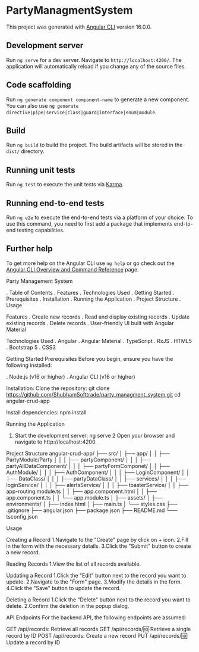 # PartyManagmentSystem

This project was generated with [Angular CLI](https://github.com/angular/angular-cli) version 16.0.0.

## Development server

Run `ng serve` for a dev server. Navigate to `http://localhost:4200/`. The application will automatically reload if you change any of the source files.

## Code scaffolding

Run `ng generate component component-name` to generate a new component. You can also use `ng generate directive|pipe|service|class|guard|interface|enum|module`.

## Build

Run `ng build` to build the project. The build artifacts will be stored in the `dist/` directory.

## Running unit tests

Run `ng test` to execute the unit tests via [Karma](https://karma-runner.github.io).

## Running end-to-end tests

Run `ng e2e` to execute the end-to-end tests via a platform of your choice. To use this command, you need to first add a package that implements end-to-end testing capabilities.

## Further help

To get more help on the Angular CLI use `ng help` or go check out the [Angular CLI Overview and Command Reference](https://angular.io/cli) page.


Party Management System

. Table of Contents
. Features
. Technologies Used
. Getting Started
. Prerequisites
. Installation
. Running the Application
. Project Structure
. Usage

Features
. Create new records
. Read and display existing records
. Update existing records
. Delete records
. User-friendly UI built with Angular Material

Technologies Used
. Angular
. Angular Material
. TypeScript
. RxJS
. HTML5
. Bootstrap 5
. CSS3

Getting Started
Prerequisites
Before you begin, ensure you have the following installed:

. Node.js (v16 or higher)
. Angular CLI (v16 or higher)


Installation:
Clone the repository:
git clone https://github.com/ShubhamSofttrade/party_managment_system.git
cd angular-crud-app

Install dependencies:
npm install

Running the Application
1. Start the development server:
   ng serve
2 Open your browser and navigate to http://localhost:4200.


Project Structure
angular-crud-app/
├── src/
│   ├── app/
│   │   ├── PartyModule/Party
│   │   │   ├── partyComponent/
│   │   │   ├── partyAllDataComponent/
│   │   │   ├── partyFormComponet/
│   │   ├── AuthModule/
│   │   │   ├── AuthComponent/
│   │   │   ├── LoginComponent/
│   │   ├── DataClass/
│   │   │   ├── partyDataClass/
│   │   ├── services/
│   │   │   ├── loginService/
│   │   │   ├── alertsService/
│   │   │   ├── toasterService/
│   │   ├── app-routing.module.ts
│   │   ├── app.component.html
│   │   ├── app.component.ts
│   │   └── app.module.ts
│   ├── assets/
│   ├── environments/
│   ├── index.html
│   ├── main.ts
│   └── styles.css
├── .gitignore
├── angular.json
├── package.json
├── README.md
└── tsconfig.json

Usage

Creating a Record
1.Navigate to the "Create" page by click on + icon.
2.Fill in the form with the necessary details.
3.Click the "Submit" button to create a new record.

Reading Records
1.View the list of all records available.

Updating a Record
1.Click the "Edit" button next to the record you want to update.
2.Navigate to the "Form" page.
3.Modify the details in the form.
4.Click the "Save" button to update the record.

Deleting a Record
1.Click the "Delete" button next to the record you want to delete.
2.Confirm the deletion in the popup dialog.

API Endpoints
For the backend API, the following endpoints are assumed:

GET /api/records: Retrieve all records
GET /api/records/:id: Retrieve a single record by ID
POST /api/records: Create a new record
PUT /api/records/:id: Update a record by ID


